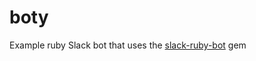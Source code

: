 # boty
Example ruby Slack bot that uses the [slack-ruby-bot](https://github.com/slack-ruby/slack-ruby-bot) gem 
